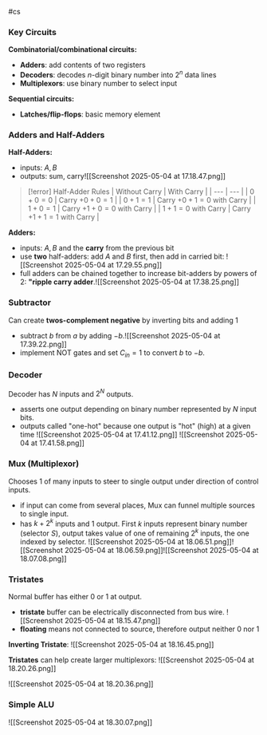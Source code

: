#cs 

### Key Circuits

**Combinatorial/combinational circuits:**
- **Adders**: add contents of two registers
- **Decoders**: decodes $n$-digit binary number into $2^n$ data lines
- **Multiplexors**: use binary number to select input

**Sequential circuits:**
- **Latches/flip-flops**: basic memory element

### Adders and Half-Adders

**Half-Adders:**
- inputs: $A, B$
- outputs: sum, carry![[Screenshot 2025-05-04 at 17.18.47.png]]
> [!error] Half-Adder Rules
> | Without Carry | With Carry |
> | --- | --- |
> | $0+0=0$ | Carry $+0+0=1$ |
> | $0+1=1$ | Carry $+0+1=0$ with Carry |
> | $1+0=1$ | Carry $+1+0=0$ with Carry |
> | $1+1=0$ with Carry | Carry $+1+1=1$ with Carry |

**Adders:**
- inputs: $A, B$ and the **carry** from the previous bit
- use **two** half-adders: add $A$ and $B$ first, then add in carried bit:
![[Screenshot 2025-05-04 at 17.29.55.png]]
- full adders can be chained together to increase bit-adders by powers of 2: **"ripple carry adder**.![[Screenshot 2025-05-04 at 17.38.25.png]]
### Subtractor

Can create **twos-complement negative** by inverting bits and adding 1
- subtract $b$ from $a$ by adding $-b$.![[Screenshot 2025-05-04 at 17.39.22.png]]
- implement NOT gates and set $C_{in}=1$ to convert $b$ to $-b$.

### Decoder

Decoder has $N$ inputs and $2^N$ outputs. 
- asserts one output depending on binary number represented by $N$ input bits.
- outputs called "one-hot" because one output is "hot" (high) at a given time
![[Screenshot 2025-05-04 at 17.41.12.png]]
![[Screenshot 2025-05-04 at 17.41.58.png]]

### Mux (Multiplexor)

Chooses 1 of many inputs to steer to single output under direction of control inputs.
- if input can come from several places, Mux can funnel multiple sources to single input.
- has $k+2^k$ inputs and $1$ output. First $k$ inputs represent binary number (selector $S$), output takes value of one of remaining $2^k$ inputs, the one indexed by selector.
![[Screenshot 2025-05-04 at 18.06.51.png]]![[Screenshot 2025-05-04 at 18.06.59.png]]![[Screenshot 2025-05-04 at 18.07.08.png]]
### Tristates

Normal buffer has either 0 or 1 at output.
- **tristate** buffer can be electrically disconnected from bus wire.
![[Screenshot 2025-05-04 at 18.15.47.png]]
- **floating** means not connected to source, therefore output neither 0 nor 1

**Inverting Tristate**:
![[Screenshot 2025-05-04 at 18.16.45.png]]

**Tristates** can help create larger multiplexors:
![[Screenshot 2025-05-04 at 18.20.26.png]]

![[Screenshot 2025-05-04 at 18.20.36.png]]

### Simple ALU
![[Screenshot 2025-05-04 at 18.30.07.png]]
